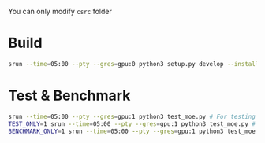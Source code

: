 You can only modify `csrc` folder

# Build

```bash
srun --time=05:00 --pty --gres=gpu:0 python3 setup.py develop --install-dir ./install
```

# Test & Benchmark

```bash
srun --time=05:00 --pty --gres=gpu:1 python3 test_moe.py # For testing and benchmarking
TEST_ONLY=1 srun --time=05:00 --pty --gres=gpu:1 python3 test_moe.py # For testing
BENCHMARK_ONLY=1 srun --time=05:00 --pty --gres=gpu:1 python3 test_moe.py # For benchmarking
```